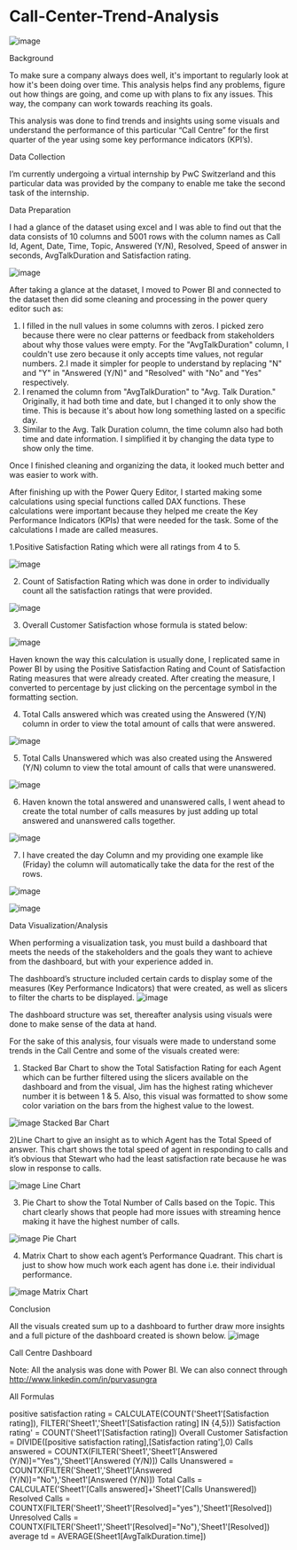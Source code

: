 # Call-Center-Trend-Analysis

![image](https://github.com/PurvaSungra/Call-Center-Trend-Analysis/assets/149881341/47f05065-b6ca-422b-bad3-4f4ca2d878bf)

Background


To make sure a company always does well, it's important to regularly look at how it's been doing over time. This analysis helps find any problems, figure out how things are going, and come up with plans to fix any issues. This way, the company can work towards reaching its goals.

This analysis was done to find trends and insights using some visuals and understand the performance of this particular “Call Centre” for the first quarter of the year using some key performance indicators (KPI’s).

Data Collection

I’m currently undergoing a virtual internship by PwC Switzerland and this particular data was provided by the company to enable me take the second task of the internship.

Data Preparation

I had a glance of the dataset using excel and I was able to find out that the data consists of 10 columns and 5001 rows with the column names as Call Id, Agent, Date, Time, Topic, Answered (Y/N), Resolved, Speed of answer in seconds, AvgTalkDuration and Satisfaction rating.

![image](https://github.com/PurvaSungra/Call-Center-Trend-Analysis/assets/149881341/bab181e4-7a28-495a-886c-2d6eaf4fa982)

After taking a glance at the dataset, I moved to Power BI and connected to the dataset then did some cleaning and processing in the power query editor such as:

1. I filled in the null values in some columns with zeros. I picked zero because there were no clear patterns or feedback from stakeholders about why those values were empty. For the "AvgTalkDuration" column, I couldn't use zero because it only accepts time values, not regular numbers.
2.I made it simpler for people to understand by replacing "N" and "Y" in "Answered (Y/N)" and "Resolved" with "No" and "Yes" respectively.
3. I renamed the column from "AvgTalkDuration" to "Avg. Talk Duration." Originally, it had both time and date, but I changed it to only show the time. This is because it's about how long something lasted on a specific day.
4. Similar to the Avg. Talk Duration column, the time column also had both time and date information. I simplified it by changing the data type to show only the time.


Once I finished cleaning and organizing the data, it looked much better and was easier to work with.

After finishing up with the Power Query Editor, I started making some calculations using special functions called DAX functions. These calculations were important because they helped me create the Key Performance Indicators (KPIs) that were needed for the task. Some of the calculations I made are called measures.

1.Positive Satisfaction Rating which were all ratings from 4 to 5.




![image](https://github.com/PurvaSungra/Call-Center-Trend-Analysis/assets/149881341/724bbc44-0c7c-4d10-9183-7e51ce156a25)


2. Count of Satisfaction Rating which was done in order to individually count all the satisfaction ratings that were provided.


![image](https://github.com/PurvaSungra/Call-Center-Trend-Analysis/assets/149881341/79d35150-9e18-4fb1-9be9-9ee03ce2664f)


3. Overall Customer Satisfaction whose formula is stated below:

 
![image](https://github.com/PurvaSungra/Call-Center-Trend-Analysis/assets/149881341/0eed0545-0ddf-4832-beb0-5acbf33afbce)

Haven known the way this calculation is usually done, I replicated same in Power BI by using the Positive Satisfaction Rating and Count of Satisfaction Rating measures that were already created.
After creating the measure, I converted to percentage by just clicking on the percentage symbol in the formatting section.

4. Total Calls answered which was created using the Answered (Y/N) column in order to view the total amount of calls that were answered.

   
![image](https://github.com/PurvaSungra/Call-Center-Trend-Analysis/assets/149881341/eb541486-e9bf-462d-9469-b1dd34330eb4)


5. Total Calls Unanswered which was also created using the Answered (Y/N) column to view the total amount of calls that were unanswered.

 
![image](https://github.com/PurvaSungra/Call-Center-Trend-Analysis/assets/149881341/03818201-e4c3-4b3b-aa85-ed2b4c1aaab0)


6. Haven known the total answered and unanswered calls, I went ahead to create the total number of calls measures by just adding up total answered and unanswered calls together.

   
![image](https://github.com/PurvaSungra/Call-Center-Trend-Analysis/assets/149881341/ac3533ee-dd24-48ea-a755-e2e7201f9f5e)


7. I have created the day Column and my providing one example like (Friday) the column will automatically take the data for the rest of the rows.

   
![image](https://github.com/PurvaSungra/Call-Center-Trend-Analysis/assets/149881341/663bdedf-5572-4844-aefc-f89b32d87bb5)



![image](https://github.com/PurvaSungra/Call-Center-Trend-Analysis/assets/149881341/8ffda54c-7a9b-424f-aa5b-e039da48248f)





Data Visualization/Analysis


When performing a visualization task, you must build a dashboard that meets the needs of the stakeholders and the goals they want to achieve from the dashboard, but with your experience added in.

The dashboard’s structure included certain cards to display some of the measures (Key Performance Indicators) that were created, as well as slicers to filter the charts to be displayed.
![image](https://github.com/PurvaSungra/Call-Center-Trend-Analysis/assets/149881341/d3bdc8ac-2900-462e-8902-ed3405b2e487)





The dashboard structure was set, thereafter analysis using visuals were done to make sense of the data at hand.

For the sake of this analysis, four visuals were made to understand some trends in the Call Centre and some of the visuals created were:

1) Stacked Bar Chart to show the Total Satisfaction Rating for each Agent which can be further filtered using the slicers available on the dashboard and from the visual, Jim has the highest rating whichever number it is between 1 & 5. Also, this visual was formatted to show some color variation on the bars from the highest value to the lowest.


![image](https://github.com/PurvaSungra/Call-Center-Trend-Analysis/assets/149881341/b036e20b-85b1-47b0-bb25-fb91e78c9669)
Stacked Bar Chart

2)Line Chart to give an insight as to which Agent has the Total Speed of answer. This chart shows the total speed of agent in responding to calls and it’s obvious that Stewart who had the least satisfaction rate because he was slow in response to calls.


![image](https://github.com/PurvaSungra/Call-Center-Trend-Analysis/assets/149881341/e3f37466-ab7c-4fa8-b35a-e29253113df6)
Line Chart

3) Pie Chart to show the Total Number of Calls based on the Topic. This chart clearly shows that people had more issues with streaming hence making it have the highest number of calls.


![image](https://github.com/PurvaSungra/Call-Center-Trend-Analysis/assets/149881341/6e7497d2-cf83-4d6a-9021-50a0e5aab4b7)
Pie Chart

4) Matrix Chart to show each agent’s Performance Quadrant. This chart is just to show how much work each agent has done i.e. their individual performance.


![image](https://github.com/PurvaSungra/Call-Center-Trend-Analysis/assets/149881341/7f9145d6-f274-4e53-99a1-b8f9c7ba6ce5)
Matrix Chart

Conclusion

All the visuals created sum up to a dashboard to further draw more insights and a full picture of the dashboard created is shown below.
![image](https://github.com/PurvaSungra/Call-Center-Trend-Analysis/assets/149881341/a374e93e-3948-4709-8ef1-9dcf28032617)



Call Centre Dashboard

Note: All the analysis was done with Power BI.
We can also connect through http://www.linkedin.com/in/purvasungra

All Formulas

positive satisfaction rating = CALCULATE(COUNT('Sheet1'[Satisfaction rating]), FILTER('Sheet1','Sheet1'[Satisfaction rating] IN {4,5}))
Satisfaction rating' = COUNT('Sheet1'[Satisfaction rating])
Overall Customer Satisfaction = DIVIDE([positive satisfaction rating],[Satisfaction rating'],0)
Calls answered = COUNTX(FILTER('Sheet1','Sheet1'[Answered (Y/N)]="Yes"),'Sheet1'[Answered (Y/N)])
Calls Unanswered = COUNTX(FILTER('Sheet1','Sheet1'[Answered (Y/N)]="No"),'Sheet1'[Answered (Y/N)])
Total Calls = CALCULATE('Sheet1'[Calls answered]+'Sheet1'[Calls Unanswered])
Resolved Calls = COUNTX(FILTER('Sheet1','Sheet1'[Resolved]="yes"),'Sheet1'[Resolved])
Unresolved Calls = COUNTX(FILTER('Sheet1','Sheet1'[Resolved]="No"),'Sheet1'[Resolved])
average td = AVERAGE(Sheet1[AvgTalkDuration.time])


